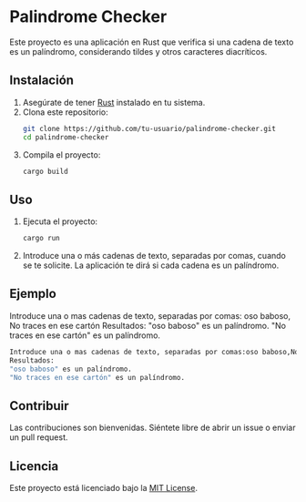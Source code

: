 # Palindrome Checker

Este proyecto es una aplicación en Rust que verifica si una cadena de texto es un palíndromo, considerando tildes y otros caracteres diacríticos.

## Instalación

1. Asegúrate de tener [Rust](https://www.rust-lang.org/tools/install) instalado en tu sistema.
2. Clona este repositorio:
    ```bash
    git clone https://github.com/tu-usuario/palindrome-checker.git
    cd palindrome-checker
    ```
3. Compila el proyecto:
    ```bash
    cargo build
    ```

## Uso

1. Ejecuta el proyecto:
    ```bash
    cargo run
    ```
2. Introduce una o más cadenas de texto, separadas por comas, cuando se te solicite. La aplicación te dirá si cada cadena es un palíndromo.

## Ejemplo

Introduce una o mas cadenas de texto, separadas por comas: oso baboso, No traces en ese cartón
Resultados:
"oso baboso" es un palíndromo.
"No traces en ese cartón" es un palíndromo.
```sh
Introduce una o mas cadenas de texto, separadas por comas:oso baboso,No traces en ese cartón
Resultados:
"oso baboso" es un palíndromo.
"No traces en ese cartón" es un palíndromo.
```
   
## Contribuir

Las contribuciones son bienvenidas. Siéntete libre de abrir un issue o enviar un pull request.

## Licencia

Este proyecto está licenciado bajo la [MIT License](LICENSE).
